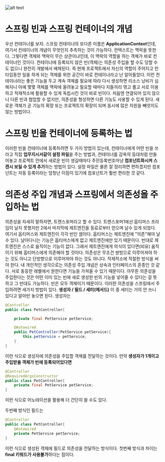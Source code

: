 ![alt text](image.png)

# 스프링 빈과 스프링 컨테이너의 개념
우선 컨테이너를 보자. 스프링 컨테이너의 또다른 이름은 **ApplicationContext**인데, 여기서 컨테이너의 개념이 무엇인지 추측하는 것이 가능하다. 컨텍스트는 맥락을 뜻한다. 그렇다면 객체와 맥락이 무슨 상관이냐인데, 이 맥락의 역할을 하는 객체가 바로 컨테이너인 것이다. 컨테이너에 등록되지 않은 빈(객체)는 의존성 주입을 할 수도 당할 수도 없으니 완전히 개발에서 배제된다. 즉 현재 프로젝트에서 자신의 역할이 주어지고 런타임동안 일을 하게 되는 객체를 위한 공간이 바로 컨테이너라고 난 알아들었다. 이런 컨테이너라는 좋은 기능을 두고 계속 객체를 필요에 따라 다시 생성하면 리소스 낭비가 심해지니 아예 몇몇 객체를 맥락에 올려놓고 필요할 때마다 지들끼리 엮고 풀고 서로 이용하고 적재적소에 활용할 수 있게 독립시킨 것이 바로 빈이다. 처음엔 연결되어 있지 않으니 다른 빈과 협업할 수 없지만, 의존성을 형성하면 다른 기능도 사용할 수 있게 된다. 새로운 객체가 곧 기능의 확장 또는 프로젝트의 확장이 되며 동시에 많은 자원을 빼앗지도 않는 방법이다.
# 스프링 빈을 컨테이너에 등록하는 법
이러한 빈을 컨테이너에 등록하려면 두 가지 방법이 있는데, 컨테이너에게 어떤 빈을 쓰라고 직접 **업무지시서같이 설정 파일**을 주는 방법과, 컨테이너를 감옥의 등대처럼 만들어놓고 프로젝트 안에서 새로운 빈이 생길때마다 주민등록번호마냥 **컴포넌트화시켜 스캔시 보일 수 있게 추가**하는 방법이 있다. 설정 파일은 물론 잘 정리하면 편하겠지만 컴포넌트는 자동 등록이라는 엄청난 이점이 있기에 컴포넌트가 훨씬 편리한 것 같다.
# 의존성 주입 개념과 스프링에서 의존성을 주입하는 법
의존성을 자세히 말하자면, 트랜스포머라고 할 수 있다. 트랜스포머1에선 옵티머스 프라임이 날지 못했지만 2에서 마지막에 제트엔진을 동료로부터 얻으며 날수 있게 되었다. 여기서 옵티머스와 제트엔진이 각각 빈인 셈이다. 옵티머스는 제트엔진에 "의존"해야 날 수 있다. 날아다니는 기능은 옵티머스에게 없고 제트엔진에만 있기 때문이다. 반대로 제트엔진은 스스로 움직이는 기능이 없다. 그래서 제트엔진에게 의식이 있다면(비유) 움직이기 위해 옵티머스에게 의존해야 할 것이다. 의존성은 무조건 쌍방으로 이루어져야 하는 것도 아니고 단방향으로 이루어져야 하는 것도 아니다. 적재적소에 적절한 방식을 써야 한다. 내 개인적인 생각으로는 의존성 주입 개념은 상속과 인터페이스의 혼종인 것 같다. 서로 동등한 레벨에서 원한다면 기능을 가져올 수 있기 때문이다. 아무튼 의존성을 주입한다는 것은 어떤 이미 있는 빈에 새로 생성한 빈의 기능을 넣어줄 수 있다는 걸 뜻하고 그 반대도 가능하다. 빈은 모두 객체이기 때문이다.
이러한 의존성을 스프링에서 주입하려면 세가지 방법이 있다.
**생성자 / 필드 / 세터(메서드)**
이 중 세터는 거의 안 쓰니 있다고 알아만 놓으면 된다. 생성자는
```java
@Controller
public class PetController{

    private final PetService petService;

	@Autowired
    public PetController(PetService petService){
    	this.petService = petService;
    }
}
```
이런 식으로 생성자에 의존성을 주입할 객체를 전달하는 것이다.
만약 **생성자가 1개이고 주입받을 객체가 빈에 등록되어있다면**
```java
@Controller
@RequiredArgsConstructor
public class PetController{
    private final PetService petService;
}
```
이런 식으로 어노테이션을 활용해 더 간단히 쓸 수도 있다.

두번째 방식인 필드는
```java
@Controller
public class PetController{
	@Autowired
    private PetService petService;
}
```
이런 식으로 생성된 객체에 필드로 의존성을 전달하는 방식이다. 첫번째 방식과 차이는 **final 키워드가 사용불가**하다는 점이다.